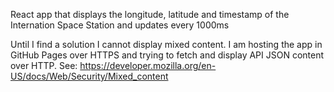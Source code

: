 React app that displays the longitude, latitude and timestamp of the Internation Space Station and updates every 1000ms

Until I find a solution I cannot display mixed content. I am hosting the app in GitHub Pages over HTTPS and trying to fetch and display API JSON content over HTTP. See: https://developer.mozilla.org/en-US/docs/Web/Security/Mixed_content
